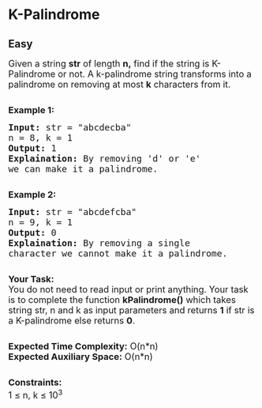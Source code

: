 # K-Palindrome
## Easy 
<div class="problem-statement">
                <p></p><p><span style="font-size:18px">Given a string <strong>str</strong>&nbsp;of length <strong>n,</strong>&nbsp;find&nbsp;if the string is K-Palindrome or not. A k-palindrome string transforms into a palindrome on removing at most <strong>k</strong> characters from it.</span></p>

<p><br>
<strong><span style="font-size:18px">Example 1:</span></strong></p>

<pre style="position: relative;"><span style="font-size:18px"><strong>Input:</strong> str = "abcdecba"
n = 8, k = 1
<strong>Output:</strong> 1
<strong>Explaination:</strong> By removing 'd' or 'e' 
we can make it a palindrome.</span><div class="open_grepper_editor" title="Edit &amp; Save To Grepper"></div></pre>

<p><br>
<strong><span style="font-size:18px">Example 2:</span></strong></p>

<pre style="position: relative;"><span style="font-size:18px"><strong>Input:</strong> str = "abcdefcba"
n = 9, k = 1
<strong>Output:</strong> 0
<strong>Explaination:</strong> By removing a single 
character we cannot make it a palindrome.</span><div class="open_grepper_editor" title="Edit &amp; Save To Grepper"></div></pre>

<p><br>
<span style="font-size:18px"><strong>Your Task:</strong><br>
You do not need to read input or print anything. Your task is to complete the function <strong>kPalindrome()</strong> which takes string str, n and&nbsp;k as input parameters and returns <strong>1</strong> if str is a K-palindrome else returns <strong>0</strong>.</span></p>

<p><br>
<span style="font-size:18px"><strong>Expected Time Complexity:</strong> O(n*n)<br>
<strong>Expected Auxiliary Space:</strong> O(n*n)</span></p>

<p><br>
<span style="font-size:18px"><strong>Constraints:</strong><br>
1 ≤ n, k&nbsp;≤ 10<sup>3</sup></span></p>
 <p></p>
            </div>